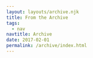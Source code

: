 ```yaml
---
layout: layouts/archive.njk
title: From the Archive
tags:
  - nav
navtitle: Archive
date: 2017-02-01
permalink: /archive/index.html
---
```

